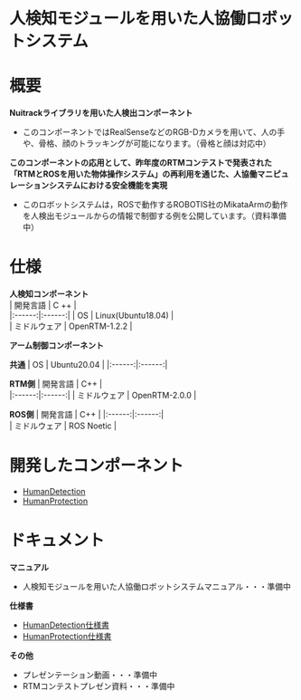 # 人検知モジュールを用いた人協働ロボットシステム  

# 概要
**Nuitrackライブラリを用いた人検出コンポーネント**  
* このコンポーネントではRealSenseなどのRGB-Dカメラを用いて、人の手や、骨格、顔のトラッキングが可能になります。（骨格と顔は対応中）
   
**このコンポーネントの応用として、昨年度のRTMコンテストで発表された「RTMとROSを用いた物体操作システム」の再利用を通じた、人協働マニピュレーションシステムにおける安全機能を実現** 
* このロボットシステムは，ROSで動作するROBOTIS社のMikataArmの動作を人検出モジュールからの情報で制御する例を公開しています。（資料準備中）  

# 仕様
**人検知コンポーネント**  
| 開発言語 | C ++ |  
|:------:|:------:|
| OS | Linux(Ubuntu18.04) |  
| ミドルウェア | OpenRTM-1.2.2 |

**アーム制御コンポーネント**  

**共通**
| OS | Ubuntu20.04 |
|:------:|:------:|

**RTM側**
| 開発言語 | C++ |  
|:------:|:------:|
| ミドルウェア | OpenRTM-2.0.0 |  

**ROS側**
| 開発言語 | C++ |
|:------:|:------:|  
| ミドルウェア | ROS Noetic |  

# 開発したコンポーネント
* [HumanDetection](https://github.com/rsdlab/HumanDetection/tree/master/RTC/HumanDetection)
* [HumanProtection](https://github.com/rsdlab/HumanDetection/tree/master/RTC/HumanProtection)  

# ドキュメント
**マニュアル**
* 人検知モジュールを用いた人協働ロボットシステムマニュアル・・・準備中

**仕様書**
* [HumanDetection仕様書](https://github.com/rsdlab/HumanDetection/blob/master/Documents/HumanDetectionSpecification.pdf)
* [HumanProtection仕様書](https://github.com/rsdlab/HumanDetection/blob/master/Documents/HumanProtectionSpecification.pdf)

**その他**
* プレゼンテーション動画・・・準備中
* RTMコンテストプレゼン資料・・・準備中
